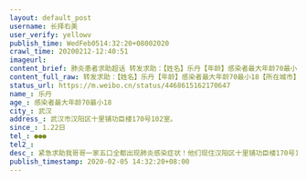 ```yaml
---
layout: default_post
username: 长择右美
user_verify: yellowv
publish_time: WedFeb0514:32:20+08002020
crawl_time: 20200212-12:40:51
imageurl: 
content_brief: 肺炎患者求助超话 转发求助：【姓名】乐丹【年龄】感染者最大年龄70最小18【所在城市】武汉【所在小区、社区】武汉市汉阳区十里铺功臣楼170号102室。                                                                    【患病时间】1.22日【联系方式】●●●【其他紧急联系人】【 ...全文
content_full_raw: 转发求助：【姓名】乐丹【年龄】感染者最大年龄70最小18【所在城市】武汉【所在小区、社区】武汉市汉阳区十里铺功臣楼170号102室。【患病时间】1.22日【联系方式】●●●【其他紧急联系人】【病情描述】紧急求助：我哥哥一家五口全都出现肺炎感染症状！他们现住汉阳区十里铺功臣楼170号102室。其中70岁的老母亲情况最危急，发病前因高血压脑梗曾在汉阳五医院就诊过，怀疑当时无意接触到该院冠状病毒肺炎携带者，1月22日五医院改为发烧门诊，老母亲被强行出院，回家几天以后开始发烧，已高烧38.5度多日，2月3日凌晨二点在武汉四新中医院拍CT双肺都已经感染，嫂子CT肺部感人，其余三人均有发烧症状！其中18岁的应届高考生侄子也在发烧，去过四新中医院、协和西院、武汉中心医院排队就诊，医院均表示没有核酸试剂，去社区求助说排队需要等，具体等到什么时候不知道，排队的人太多。如果现在还进不了医院接受治疗估计就熬不住了。我们知道现在病人很多，也不想给武汉添麻烦，所以开始的时候我们居家隔离用药，但是现在情况是老母亲一吃药就吐，且一直39.5不退，又是高敏体质（很多药物过敏）、还有高血压脑梗等基础疾病。为人子女我们不能见死不救啊！我女儿隔离在新洲乡下，得悉姥姥染上恶疾，孩子天真地每天几趟去村西头的土帝庙磕头祈福⋯我们这两天也打遍了求助电话，微信城市服务也反馈了，市长热线也打了，依旧无法解决老母亲住院的病床，希望大家多点关注，帮我们呼吁一下，万分感谢🙏！
status_url: https://m.weibo.cn/status/4468615162170647
name_: 乐丹
age_: 感染者最大年龄70最小18
city_: 武汉
address_: 武汉市汉阳区十里铺功臣楼170号102室。
since_: 1.22日
tel_: ●●●
tel2_: 
desc_: 紧急求助我哥哥一家五口全都出现肺炎感染症状！他们现住汉阳区十里铺功臣楼170号102室。其中70岁的老母亲情况最危急，发病前因高血压脑梗曾在汉阳五医院就诊过，怀疑当时无意接触到该院冠状病毒肺炎携带者，1月22日五医院改为发烧门诊，老母亲被强行出院，回家几天以后开始发烧，已高烧38.5度多日，2月3日凌晨二点在武汉四新中医院拍CT双肺都已经感染，嫂子CT肺部感人，其余三人均有发烧症状！其中18岁的应届高考生侄子也在发烧，去过四新中医院、协和西院、武汉中心医院排队就诊，医院均表示没有核酸试剂，去社区求助说排队需要等，具体等到什么时候不知道，排队的人太多。如果现在还进不了医院接受治疗估计就熬不住了。我们知道现在病人很多，也不想给武汉添麻烦，所以开始的时候我们居家隔离用药，但是现在情况是老母亲一吃药就吐，且一直39.5不退，又是高敏体质（很多药物过敏）、还有高血压脑梗等基础疾病。为人子女我们不能见死不救啊！我女儿隔离在新洲乡下，得悉姥姥染上恶疾，孩子天真地每天几趟去村西头的土帝庙磕头祈福⋯我们这两天也打遍了求助电话，微信城市服务也反馈了，市长热线也打了，依旧无法解决老母亲住院的病床，希望大家多点关注，帮我们呼吁一下，万分感谢🙏！
publish_timestamp: 2020-02-05 14:32:20+08:00
---
```

